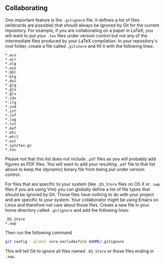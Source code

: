 ## Collaborating
One important feature is the `.gitignore` file. It defines a list of files
(wildcards are possible) that should always be ignored by Git for the current
repository. For example, if you are collaborating on a paper in LaTeX, you will
want to put your `.tex` files under version control but not any of the
intermediate files produced by your LaTeX compilation. In your repository's root
folder, create a file called `.gitinore` and fill it with the following lines:

```
*.acn
*.acr
*.alg
*.aux
*.bbl
*.blg
*.dvi
*.glg
*.glo
*.gls
*.idx
*.ilg
*.ind
*.ist
*.lof
*.log
*.lot
*.maf
*.mtc
*.mtc1
*.out
*.synctex.gz
*.toc
```

Please not that this list does not include `.pdf` files as you will probably add
figures as PDF files. You will want to add your resulting `.pdf` file to that
list above to keep the (dynamic) binary file from being put under version
control.

For files that are specific to your system (like `.DS_Store` files on OS X or
`.swp` files if you are using Vim) you can globally define a list of file types
that should be ignored by Git. Those files have nothing to do with your project
and are specific to _your_ system. Your collaborator might be using Emacs on
Linux and therefore not care about those files. Create a new file in your home
directory called `.gitignore` and add the following lines:

```
.DS_Store
*.swp
```

Then run the following command

```bash
git config --global core.excludesfile $HOME/.gitignore
```

This will tell Git to ignore all files named `.DS_Store` or those files ending
in `.swp`.
